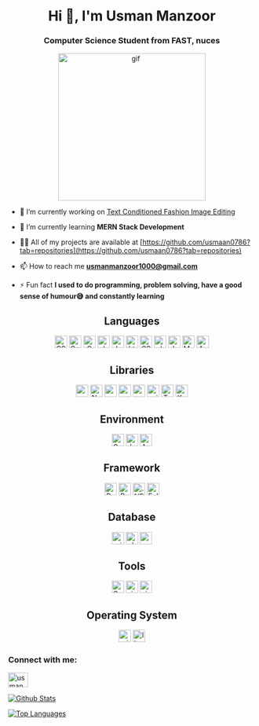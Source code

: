 <div align="center">  
<img src="https://komarev.com/ghpvc/?username=usmaan0786&style=flat-square&color=blue" alt=""/>
</div>

<h1 align="center">Hi 👋, I'm Usman Manzoor</h1>
<h3 align="center">Computer Science Student from FAST, nuces</h3>

<p align = "center"> <img src = "https://camo.githubusercontent.com/cae12fddd9d6982901d82580bdf321d81fb299141098ca1c2d4891870827bf17/68747470733a2f2f6d69726f2e6d656469756d2e636f6d2f6d61782f313336302f302a37513379765349765f7430696f4a2d5a2e676966" alt = "gif" width = "300px"></p>

- 🔭 I’m currently working on [Text Conditioned Fashion Image Editing](https://github.com/usmaan0786/Text-Conditioned-Fashion-Image-Editing)

- 🌱 I’m currently learning **MERN Stack Development**

- 👨‍💻 All of my projects are available at [https://github.com/usmaan0786?tab=repositories](https://github.com/usmaan0786?tab=repositories)

- 📫 How to reach me **usmanmanzoor1000@gmail.com**

- ⚡ Fun fact **I used to do programming, problem solving, have a good sense of humour😅 and constantly learning**

<!-- https://simpleicons.org/?q=Assemb -->

<h2 align = "center">Languages</h2>
<p align = "center"> 
  <img src="https://img.shields.io/badge/-Python-3776AB?logo=Python&logoColor=fff" alt="CSS"width="fixed-content"height="25">
  <img src="https://img.shields.io/badge/-C++-00599C?logo=C++&logoColor=fff" alt="C++" width="fixed-content"height="25">
  <img src="https://img.shields.io/badge/-C-A8B9CC?logo=C&logoColor=fff" alt="C" width="fixed-content"height="25">
  <img src="https://img.shields.io/badge/-sharp-99CC00?logo=sharp&logoColor=fff" alt="sharp" width="fixed-content"height="25">
  <img src="https://img.shields.io/badge/-JavaScript-F7DF1E?logo=JavaScript&logoColor=fff" alt="JavaScript"width="fixed-content"height="25">
  <img src="https://img.shields.io/badge/-HTML-E34F26?logo=html5&logoColor=fff" alt="html"width="fixed-content"height="25">
  <img src="https://img.shields.io/badge/-CSS-1572B6?logo=css3&logoColor=fff" alt="CSS" width="fixed-content"height="25">
  <img src="https://img.shields.io/badge/-PHP-777BB4?logo=php&logoColor=fff" alt="php" width="fixed-content"height="25">
  <img src="https://img.shields.io/badge/-Java-e34f26?Color=fff" alt="Java"width="fixed-content"height="25">
  <img src="https://img.shields.io/badge/-MySql-4479A1?logo=MySql&logoColor=fff" alt="MySql" width="fixed-content"height="25">
  <img src="https://img.shields.io/badge/-Assembly Language-e34f26?Color=fff" alt="Assembly Language"width="fixed-content"height="25">
</p>

<h2 align = "center">Libraries</h2>
<p align = "center"> 
  <img src="https://img.shields.io/badge/-spaCy-09A3D5?logo=spaCy&logoColor=fff" alt="spaCy"width="fixed-content"height="25">
  <img src="https://img.shields.io/badge/-NumPy-013243?logo=NumPy&logoColor=fff" alt="NumPy"width="fixed-content"height="25">
  <img src="https://img.shields.io/badge/-pandas-150458?logo=pandas&logoColor=fff" alt="pandas"width="fixed-content"height="25">
  <img src="https://img.shields.io/badge/-matplotlib-e34f26?Color=fff" alt="matplotlib"width="fixed-content"height="25">
  <img src="https://img.shields.io/badge/-seaborn-e34f26?Color=fff" alt="seaborn"width="fixed-content"height="25">
  <img src="https://img.shields.io/badge/-scikitlearn-F7931E?logo=scikit-learn&logoColor=fff" alt="scikit-learn"width="fixed-content"height="25">
  <img src="https://img.shields.io/badge/-TensorFlow-FF6F00?logo=TensorFlow&logoColor=fff" alt="TensorFlow"width="fixed-content"height="25">
  <img src="https://img.shields.io/badge/-Keras-D00000?logo=Keras&logoColor=fff" alt="Keras"width="fixed-content"height="25">
</p>

<h2 align = "center">Environment</h2>
<p align = "center"> 
  <img src="https://img.shields.io/badge/-Google Colab-F9AB00?logo=Google Colab&logoColor=fff" alt="Google Colab"width="fixed-content"height="25">
  <img src="https://img.shields.io/badge/-Jupyter-F37626?logo=Jupyter&logoColor=fff" alt="Jupyter"width="fixed-content"height="25">
  <img src="https://img.shields.io/badge/-Anaconda-44A833?logo=Anaconda&logoColor=fff" alt="Anaconda"width="fixed-content"height="25">
</p>

<h2 align = "center">Framework</h2>
<p align = "center">
  <img src="https://img.shields.io/badge/-React-61DAFB?logo=React&logoColor=fff" alt="React"width="fixed-content"height="25">
  <img src="https://img.shields.io/badge/-Bootstrap-7952B3?logo=Bootstrap&logoColor=fff" alt="Bootstrap"width="fixed-content"height="25">
  <img src="https://img.shields.io/badge/-.NET-512BD4?logo=.NET&logoColor=fff" alt=".NET"width="fixed-content"height="25">
   <img src="https://img.shields.io/badge/-Eclipse IDE-2C2255?logoEclipse IDE&logoColor=fff" alt="Eclipse IDE"width="fixed-content"height="25">
</p>

<h2 align = "center">Database</h2>
<p align = "center"> 
  <img src="https://img.shields.io/badge/-microsoftsqlserver-CC2927?logo=microsoftsqlserver&logoColor=fff" alt="microsoftsqlserver"width="fixed-content"height="25">
  <img src="https://img.shields.io/badge/-phpmyadmin-6C78AF?logo=phpmyadmin&logoColor=fff" alt="phpmyadmin"width="fixed-content"height="25">
  <img src="https://img.shields.io/badge/-mariadb-003545?logo=mariadb&logoColor=fff" alt="mariadb"width="fixed-content"height="25">
</p>

<h2 align = "center">Tools</h2>
<p align = "center"> 
  <img src="https://img.shields.io/badge/-Sublime Text-FF9800?logo=Sublime Text&logoColor=fff" alt="Sublime Text"width="fixed-content"height="25">
  <img src="https://img.shields.io/badge/-visualstudiocode-007ACC?logo=visualstudiocode&logoColor=fff" alt="visualstudiocode"width="fixed-content"height="25">
  <img src="https://img.shields.io/badge/-visualstudio-5C2D91?logo=visualstudio&logoColor=fff" alt="visualstudio"width="fixed-content"height="25">
</p>

<h2 align = "center">Operating System</h2>
<p align = "center"> 
  <img src="https://img.shields.io/badge/-windows-0078D6?logo=windows&logoColor=fff" alt="windows"width="fixed-content"height="25">
  <img src="https://img.shields.io/badge/-linux-FCC624?logo=linux&logoColor=fff" alt="linux"width="fixed-content"height="25">
</p>

<h3 align="left">Connect with me:</h3>
<p align="left">
<a href="https://linkedin.com/in/usman manzoor" target="blank"><img align="center" src="https://raw.githubusercontent.com/rahuldkjain/github-profile-readme-generator/master/src/images/icons/Social/linked-in-alt.svg" alt="usman manzoor" height="30" width="40" /></a>
</p>

[![Github Stats](https://github-readme-stats.vercel.app/api?username=usmaan0786&count_private=true&show_icons=true&theme=radical)](https://github.com/usmaan0786)

[![Top Languages](https://github-readme-stats.vercel.app/api/top-langs/?username=usmaan0786&langs_count=11&layout=compact&hide=html,css&theme=radical)](https://github.com/usmaan0786)
